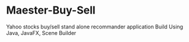 # Maester-Buy-Sell

Yahoo stocks buy/sell stand alone recommander  application
Build Using Java, JavaFX, Scene Builder




